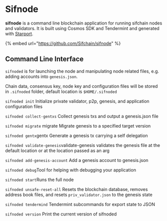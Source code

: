 # Sifnode

**sifnode** is a command line blockchain application for running sifchain nodes and validators. It is built using Cosmos SDK and Tendermint and generated with [Starport](https://github.com/tendermint/starport).

{% embed url="https://github.com/Sifchain/sifnode" %}

## Command Line Interface

`sifnoded` is for launching the node and manipulating node related files, e.g. adding accounts into `genesis.json`.

Chain data, consensus key, node key and configuration files will be stored in `.sifnoded` folder, default location is `$HOME/.sifnoded`

`sifnoded init` Initialize private validator, p2p, genesis, and application configuration files 

`sifnoded collect-gentxs` Collect genesis txs and output a genesis.json file

`sifnoded migrate` migrate Migrate genesis to a specified target version 

`sifnoded gentx`gentx Generate a genesis tx carrying a self delegation 

`sifnoded validate-genesis`validate-genesis validates the genesis file at the default location or at the location passed as an arg 

`sifnoded add-genesis-account` Add a genesis account to genesis.json 

`sifnoded debug`Tool for helping with debugging your application 

`sifnoded start`Runs the full node 

`sifnoded unsafe-reset-all` Resets the blockchain database, removes address book files, and resets `priv_validator.json` to the genesis state

`sifnoded tendermind` Tendermint subcommands for export state to JSON

`sifnoded version` Print the current version of sifnoded 



